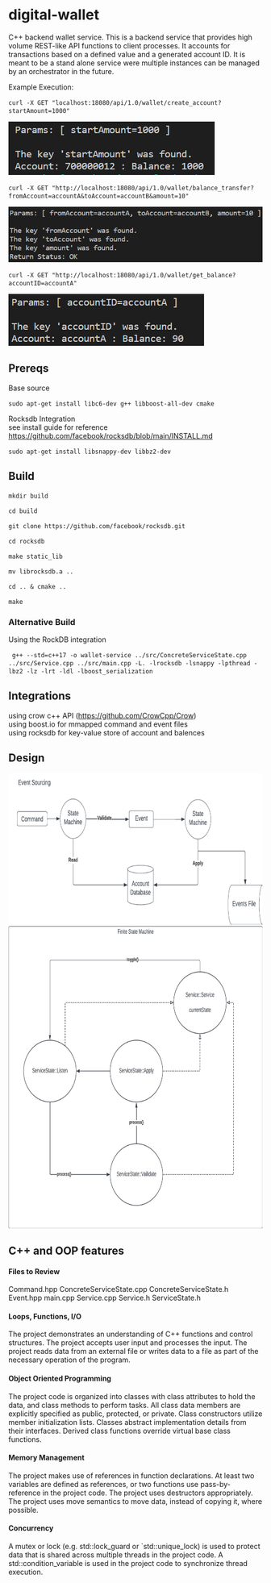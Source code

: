 # digital-wallet  
C++ backend wallet service. This is a backend service that provides high volume REST-like API functions to client processes. It accounts for transactions based on a defined value and a generated account ID. It is meant to be a stand alone service were multiple instances can be managed by an orchestrator in the future.

Example Execution:  
```
curl -X GET "localhost:18080/api/1.0/wallet/create_account?startAmount=1000"
```
![Create Account](create-account-ex.png) 

```
curl -X GET "http://localhost:18080/api/1.0/wallet/balance_transfer?fromAccount=accountA&toAccount=accountB&amount=10"
```
![Transfer Balance](xfer-account-ex.png)  

```
curl -X GET "http://localhost:18080/api/1.0/wallet/get_balance?accountID=accountA"
```
![Get Account Balance](account-balance-ex.png) 

## Prereqs  
Base source  
```
sudo apt-get install libc6-dev g++ libboost-all-dev cmake
```
Rocksdb Integration  
see install guide for reference https://github.com/facebook/rocksdb/blob/main/INSTALL.md  
```
sudo apt-get install libsnappy-dev libbz2-dev
```  

## Build  
```
mkdir build  
```
```
cd build  
```
```
git clone https://github.com/facebook/rocksdb.git
```
```
cd rocksdb
```
```
make static_lib
```
```
mv librocksdb.a ..
```
```
cd .. & cmake ..  
```
```
make  
```

### Alternative Build  
Using the RockDB integration  
```
 g++ --std=c++17 -o wallet-service ../src/ConcreteServiceState.cpp ../src/Service.cpp ../src/main.cpp -L. -lrocksdb -lsnappy -lpthread -lbz2 -lz -lrt -ldl -lboost_serialization
```
## Integrations  
using crow c++ API (https://github.com/CrowCpp/Crow)  
using boost.io for mmapped command and event files  
using rocksdb for key-value store of account and balences

## Design

<img src="event-sourcing.png " width="600" height="300">
<img src="service-statemachine.jpeg" width="600" height="600">


## C++ and OOP features
#### Files to Review  
Command.hpp
ConcreteServiceState.cpp
ConcreteServiceState.h
Event.hpp
main.cpp
Service.cpp
Service.h
ServiceState.h

#### Loops, Functions, I/O  
The project demonstrates an understanding of C++ functions and control structures. 
The project accepts user input and processes the input.
The project reads data from an external file or writes data to a file as part of the necessary operation of the program.


#### Object Oriented Programming  
The project code is organized into classes with class attributes to hold the data, and class methods to perform tasks.
All class data members are explicitly specified as public, protected, or private.
Class constructors utilize member initialization lists.
Classes abstract implementation details from their interfaces.
Derived class functions override virtual base class functions.


#### Memory Management  
The project makes use of references in function declarations.
At least two variables are defined as references, or two functions use pass-by-reference in the project code.
The project uses destructors appropriately.
The project uses move semantics to move data, instead of copying it, where possible.


#### Concurrency  
A mutex or lock (e.g. std::lock_guard or `std::unique_lock) is used to protect data that is shared across multiple threads in the project code.
A std::condition_variable is used in the project code to synchronize thread execution.

